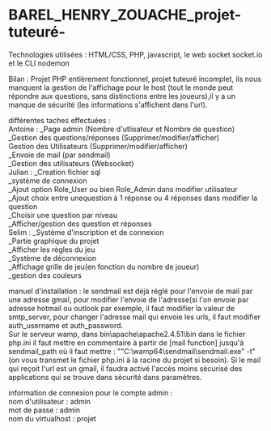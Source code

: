# BAREL_HENRY_ZOUACHE_projet-tuteuré-

Technologies utilisées : HTML/CSS, PHP, javascript, le web socket socket.io et le CLI nodemon

 	
Bilan : Projet PHP entièrement fonctionnel, projet tuteuré incomplet, ils nous manquent la gestion de l'affichage pour le host (tout le monde peut répondre aux questions, sans distinctions entre les joueurs),il y a un manque de sécurité (les informations s'affichent dans l'url).

différentes taches effectuées : 
<br />Antoine : _Page admin (Nombre d'utlisateur et Nombre de question)
<br />_Gestion des questions/réponses (Supprimer/modifier/afficher)
<br />Gestion des Utilisateurs (Supprimer/modifier/afficher)
<br />_Envoie de mail (par sendmail)
<br />_Gestion des utilisateurs (Websocket)
<br />Julian : _Creation fichier sql
<br />_système de connexion
<br />_Ajout option Role_User ou bien Role_Admin dans modifier utilisateur
<br />_Ajout choix entre unequestion à 1 réponse ou 4 réponses dans modifier la question
<br />_Choisir une question par niveau 
<br />_Afficher/gestion des question et réponses
<br />Selim : _Système d'inscription et de connexion
<br />_Partie graphique du projet 
<br />_Afficher les règles du jeu 
<br />_Système de déconnexion 
<br />_Affichage grille de jeu(en fonction du nombre de joueur) 
<br />_gestion des couleurs


manuel d'installation : le sendmail est déjà réglé pour l'envoie de mail par une adresse gmail, pour modifier l'envoie de l'adresse(si l'on envoie par adresse hotmail ou outlook par exemple, il faut modifier la valeur de smtp_server, pour changer l'adresse mail qui envoie les urls, il faut modifier auth_username et auth_password. 
<br />Sur le serveur wamp, dans bin\apache\apache2.4.51\bin dans le fichier php.ini il faut mettre en commentaire à partir de [mail function] jusqu'à sendmail_path où il faut mettre : "\"C:\wamp64\sendmail\sendmail.exe\" -t"(on vous transmet le fichier php.ini à la racine du projet si besoin).
Si le mail qui reçoit l'url est un gmail, il faudra activé l'accès moins sécurisé des applications qui se trouve dans sécurité dans paramètres. 

information de connexion pour le compte admin :
<br />nom d'utilisateur : admin 
<br />mot de passe : admin 
<br />nom du virtualhost : projet 
